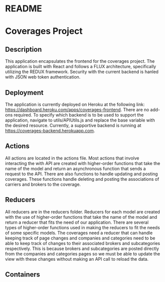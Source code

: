 # README

# Coverages Project

## Description 
This application encapsulates the frontend for the coverages project. The application is built with React and follows a FLUX architecture, specifically utilizing the REDUX framework. Security with the current backend is hanled with JSON web token authentication.

## Deployment 
The application is currently deployed on Heroku at the following link: https://dashboard.heroku.com/apps/coverages-frontend. 
There are no add-ons required. To specify which backend is to be used to support the application, navigate to utils/APIUtils.js and replace the base variable with the desired resource. Currently, a supportive backend is running at https://coverages-backend.herokuapp.com. 

## Actions 
All actions are located in the actions file. Most actions that involve interacting the with API are created with higher-order functions that take the name of the model and return an asynchronous function that sends a request to the API. There are also functions to handle updating and posting coverages. These functions handle deleting and posting the associations of carriers and brokers to the coverage. 

## Reducers
All reducers are in the reducers folder. Reducers for each model are created with the use of higher-order functions that take the name of the model and return a reducer that fits the need of our application. There are several types of higher-order functions used in making the reducers to fit the needs of some specific models. The coverages need a reducer that can handle keeping track of page changes and companies and categories need to be able to keep track of changes to their associated brokers and subcategories respectively. This is because brokers and subcategories are posted directly from the companies and categories pages so we must be able to update the view with these changes without making an API call to reload the data. 

## Containers

